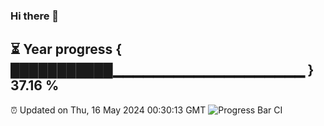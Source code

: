 ### Hi there 👋
⏳ Year progress { ███████████▁▁▁▁▁▁▁▁▁▁▁▁▁▁▁▁▁▁▁ } 37.16 %
---
⏰ Updated on Thu, 16 May 2024 00:30:13 GMT
![Progress Bar CI](https://github.com/Moyi321/Moyi321/workflows/Progress%20Bar%20CI/badge.svg)
